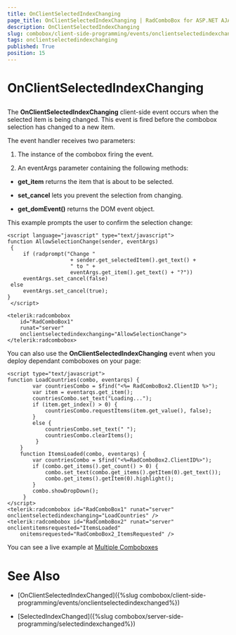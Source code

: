 ```yaml
---
title: OnClientSelectedIndexChanging
page_title: OnClientSelectedIndexChanging | RadComboBox for ASP.NET AJAX Documentation
description: OnClientSelectedIndexChanging
slug: combobox/client-side-programming/events/onclientselectedindexchanging
tags: onclientselectedindexchanging
published: True
position: 15
---
```


# OnClientSelectedIndexChanging



## 

The **OnClientSelectedIndexChanging** client-side event occurs when the selected item is being changed. This event is fired before the combobox selection has changed to a new item.

The event handler receives two parameters:

1. The instance of the combobox firing the event.

1. An eventArgs parameter containing the following methods:

* **get_item** returns the item that is about to be selected.

* **set_cancel** lets you prevent the selection from changing.

* **get_domEvent()** returns the DOM event object.

This example prompts the user to confirm the selection change:

````ASPNET
<script language="javascript" type="text/javascript">  
function AllowSelectionChange(sender, eventArgs) 
 {
	 if (radprompt("Change "
					+ sender.get_selectedItem().get_text() +
					" to " + 
					eventArgs.get_item().get_text() + "?"))
	 eventArgs.set_cancel(false)
 else
	 eventArgs.set_cancel(true);
}
 </script>

<telerik:radcombobox 
	id="RadComboBox1" 
	runat="server" 
	onclientselectedindexchanging="AllowSelectionChange">
</telerik:radcombobox>
````



You can also use the **OnClientSelectedIndexChanging** event when you deploy dependant comboboxes on your page:

````ASPNET
<script type="text/javascript">        
function LoadCountries(combo, eventarqs) {
		var countriesCombo = $find("<%= RadComboBox2.ClientID %>");
		var item = eventarqs.get_item(); 
		countriesCombo.set_text("Loading...");
		if (item.get_index() > 0) {
			countriesCombo.requestItems(item.get_value(), false);
		}
		else {
			countriesCombo.set_text(" ");
			countriesCombo.clearItems();
		 }
	}
	function ItemsLoaded(combo, eventarqs) {
		var countriesCombo = $find("<%=RadComboBox2.ClientID%>");
		if (combo.get_items().get_count() > 0) {
			combo.set_text(combo.get_items().getItem(0).get_text());
			combo.get_items().getItem(0).highlight();
		}
		combo.showDropDown(); 
	 }
</script>
<telerik:radcombobox id="RadComboBox1" runat="server" onclientselectedindexchanging="LoadCountries" />
<telerik:radcombobox id="RadComboBox2" runat="server" onclientitemsrequested="ItemsLoaded"
	onitemsrequested="RadComboBox2_ItemsRequested" />
````



You can see a live example at [Multiple Comboboxes](https://demos.telerik.com/aspnet-ajax/ComboBox/Examples/Functionality/MultipleComboBoxes/DefaultCS.aspx)

# See Also

 * [OnClientSelectedIndexChanged]({%slug combobox/client-side-programming/events/onclientselectedindexchanged%})

 * [SelectedIndexChanged]({%slug combobox/server-side-programming/selectedindexchanged%})
